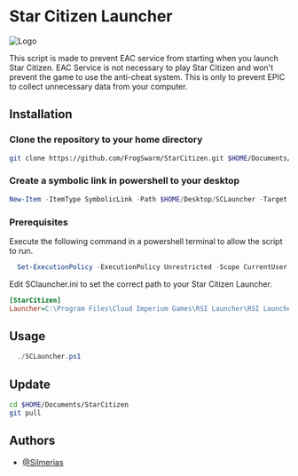 # Star Citizen Launcher

![Logo][FS]

This script is made to prevent EAC service from starting when you launch Star Citizen. EAC Service is not necessary to play Star Citizen and won't prevent the game to use the anti-cheat system. This is only to prevent EPIC to collect unnecessary data from your computer.

## Installation

### Clone the repository to your home directory

```bash
git clone https://github.com/FrogSwarm/StarCitizen.git $HOME/Documents/StarCitizen
```

### Create a symbolic link in powershell to your desktop

```ps1
New-Item -ItemType SymbolicLink -Path $HOME/Desktop/SCLauncher -Target $HOME/Documents/StarCitizen/utils/SCLauncher/SCLauncher.ps1
```

### Prerequisites

Execute the following command in a powershell terminal to allow the script to run.

```ps1
  Set-ExecutionPolicy -ExecutionPolicy Unrestricted -Scope CurrentUser
```

Edit SClauncher.ini to set the correct path to your Star Citizen Launcher.

```ini
[StarCitizen]
Launcher=C:\Program Files\Cloud Imperium Games\RSI Launcher\RSI Launcher.exe
```

## Usage

```ps1
  ./SCLauncher.ps1
```

## Update

```bash
cd $HOME/Documents/StarCitizen
git pull
```

## Authors

- [@Silmerias](https://www.github.com/Silmerias)

[FS]: https://frogswarm.fr/data/imgs/logo-devops-github.png

